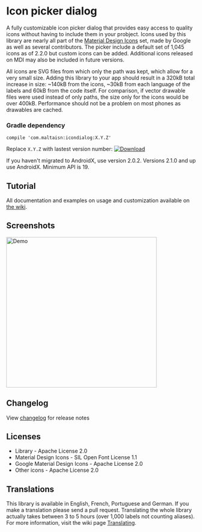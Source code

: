 # Icon picker dialog
A fully customizable icon picker dialog that provides easy access to quality icons without having to include them in your probject. Icons used by this library are nearly all part of the [Material Design Icons](https://github.com/Templarian/MaterialDesign) set, made by Google as well as several contributors. The picker include a default set of 1,045 icons as of 2.2.0 but custom icons can be added. Additional icons released on MDI may also be included in future versions.

All icons are SVG files from which only the path was kept, which allow for a very small size. Adding this library to your app should result in a 320kB total increase in size: ~140kB from the icons, ~30kB from each language of the labels and 60kB from the code itself. For comparison, if vector drawable files were used instead of only paths, the size only for the icons would be over 400kB. Performance should not be a problem on most phones as drawables are cached.

### Gradle dependency
`compile 'com.maltaisn:icondialog:X.Y.Z'`

Replace `X.Y.Z` with lastest version number: [ ![Download](https://api.bintray.com/packages/maltaisn/icon-dialog/icon-dialog/images/download.svg) ](https://bintray.com/maltaisn/icon-dialog/icon-dialog/_latestVersion)

If you haven't migrated to AndroidX, use version 2.0.2. Versions 2.1.0 and up use AndroidX. Minimum API is 19.

## Tutorial
All documentation and examples on usage and customization available on [the wiki](https://github.com/maltaisn/icondialoglib/wiki).

## Screenshots
<img src="screenshots/demo.gif" alt="Demo" width="400px"/>

## Changelog
View [changelog](https://github.com/maltaisn/icondialoglib/blob/master/CHANGELOG.md) for release notes

## Licenses
- Library - Apache License 2.0
- Material Design Icons - SIL Open Font License 1.1
- Google Material Design Icons - Apache License 2.0
- Other icons - Apache License 2.0

## Translations
This library is available in English, French, Portuguese and German. If you make a translation please send a pull request. Translating the whole library actually takes between 3 to 5 hours (over 1,000 labels not counting aliases). For more information, visit the wiki page [Translating](https://github.com/maltaisn/icondialoglib/wiki/Translating).
